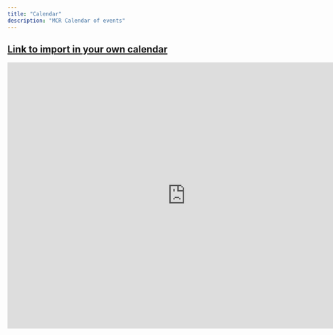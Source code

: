 ```yaml
---
title: "Calendar"
description: "MCR Calendar of events"
---
```


## [Link to import in your own calendar](https://calendar.google.com/calendar/ical/newcmcr%40gmail.com/public/basic.ics)

<iframe src="https://calendar.google.com/calendar/embed?src=newcmcr%40gmail.com&ctz=Europe%2FLondon&showTitle=0" style="border: 0" width="800" height="600" frameborder="0" scrolling="no"></iframe>

